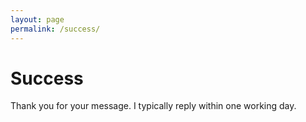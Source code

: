 ```yaml
---
layout: page
permalink: /success/
---
```


# Success

Thank you for your message. I typically reply within one working day. 